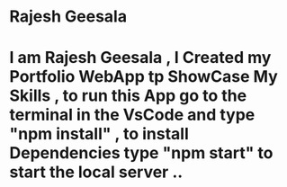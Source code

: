 <h1>Rajesh Geesala<h1>
I am Rajesh Geesala , 
I Created my Portfolio WebApp tp ShowCase My Skills ,
to run this App go to the  terminal in the VsCode
and type "npm install" ,
 to install Dependencies 
type "npm start" to start the local server ..
